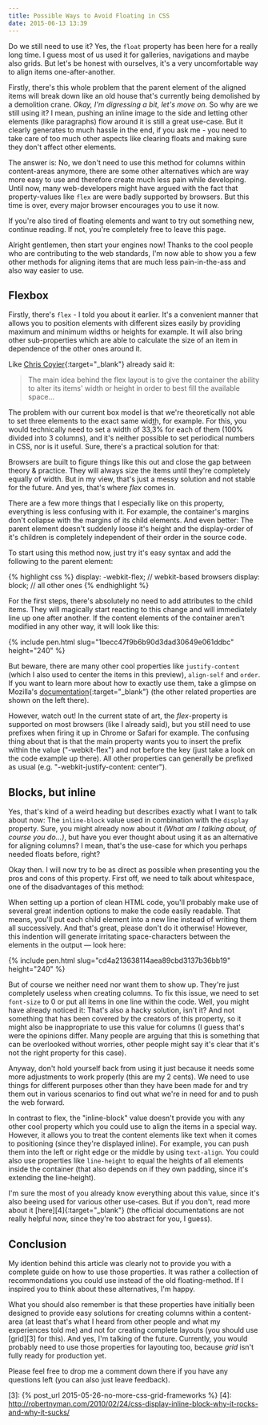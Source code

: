 ```yaml
---
title: Possible Ways to Avoid Floating in CSS
date: 2015-06-13 13:39
---
```


Do we still need to use it? Yes, the `float` property has been here for a really long time. I guess most of us used it for galleries, navigations and maybe also grids. But let's be honest with ourselves, it's a very uncomfortable way to align items one-after-another.

Firstly, there's this whole problem that the parent element of the aligned items will break down like an old house that's currently being demolished by a demolition crane. *Okay, I'm digressing a bit, let's move on.* So why are we still using it? I mean, pushing an inline image to the side and letting other elements (like paragraphs) flow around it is still a great use-case. But it clearly generates to much hassle in the end, if you ask me - you need to take care of too much other aspects like clearing floats and making sure they don't affect other elements.

The answer is: No, we don't need to use this method for columns within content-areas anymore, there are some other alternatives which are way more easy to use and therefore create much less pain while developing. Until now, many web-developers might have argued with the fact that property-values like `flex` are were badly supported by browsers. But this time is over, every major browser encourages you to use it now.

If you're also tired of floating elements and want to try out something new, continue reading. If not, you're completely free to leave this page.

Alright gentlemen, then start your engines now! Thanks to the cool people who are contributing to the web standards, I'm now able to show you a few other methods for aligning items that are much less pain-in-the-ass and also way easier to use.

## Flexbox

Firstly, there's `flex` - I told you about it earlier. It's a convenient manner that allows you to position elements with different sizes easily by providing maximum and minimum widths or heights for example. It will also bring other sub-properties which are able to calculate the size of an item in dependence of the other ones around it.

Like [Chris Coyier][1]{:target="_blank"} already said it:

> The main idea behind the flex layout is to give the container the ability to alter its items' width or height in order to best fill the available space...

The problem with our current box model is that we're theoretically not able to set three elements to the exact same width, for example. For this, you would technically need to set a width of 33,<span style="text-decoration: overline">3</span>% for each of them (100% divided into 3 columns), and it's neither possible to set periodical numbers in CSS, nor is it useful. Sure, there's a practical solution for that:

Browsers are built to figure things like this out and close the gap between theory & practice. They will always size the items until they're completely equally of width. But in my view, that's just a messy solution and not stable for the future. And yes, that's where *flex* comes in.

There are a few more things that I especially like on this property, everything is less confusing with it. For example, the container's margins don't collapse with the margins of its child elements. And even better: The parent element doesn't suddenly loose it's height and the display-order of it's children is completely independent of their order in the source code.

To start using this method now, just try it's easy syntax and add the following to the parent element:

{% highlight css %}
display: -webkit-flex;		// webkit-based browsers
display: block;			// all other ones
{% endhighlight %}

For the first steps, there's absolutely no need to add attributes to the child items. They will magically start reacting to this change and will immediately line up one after another. If the content elements of the container aren't modified in any other way, it will look like this:

{% include pen.html slug="1becc47f9b6b90d3dad30649e061ddbc" height="240" %}

But beware, there are many other cool properties like `justify-content` (which I also used to center the items in this preview), `align-self` and `order`. If you want to learn more about how to exactly use them, take a glimpse on Mozilla's [documentation][2]{:target="_blank"} (the other related properties are shown on the left there).

However, watch out! In the current state of art, the *flex*-property is supported on most browsers (like I already said), but you still need to use prefixes when firing it up in Chrome or Safari for example. The confusing thing about that is that the main property wants you to insert the prefix within the value ("-webkit-flex") and not before the key (just take a look on the code example up there). All other properties can generally be prefixed as usual (e.g. "-webkit-justify-content: center").

## Blocks, but inline

Yes, that's kind of a weird heading but describes exactly what I want to talk about now: The `inline-block` value used in combination with the `display` property. Sure, you might already now about it *(What am I talking about, of course you do...)*, but have you ever thought about using it as an alternative for aligning columns? I mean, that's the use-case for which you perhaps needed floats before, right?

Okay then. I will now try to be as direct as possible when presenting you the pros and cons of this property. First off, we need to talk about whitespace, one of the disadvantages of this method:

When setting up a portion of clean HTML code, you'll probably make use of several great indention options to make the code easily readable. That means, you'll put each child element into a new line instead of writing them all successively. And that's great, please don't do it otherwise! However, this indention will generate irritating space-characters between the elements in the output — look here:

{% include pen.html slug="cd4a213638114aea89cbd3137b36bb19" height="240" %}

But of course we neither need nor want them to show up. They're just completely useless when creating columns. To fix this issue, we need to set `font-size` to 0 or put all items in one line within the code. Well, you might have already noticed it: That's also a hacky solution, isn't it? And not something that has been covered by the creators of this property, so it might also be inappropriate to use this value for columns (I guess that's were the opinions differ. Many people are arguing that this is something that can be overlooked without worries, other people might say it's clear that it's not the right property for this case).

Anyway, don't hold yourself back from using it just because it needs some more adjustments to work properly (this are my 2 cents). We need to use things for different purposes other than they have been made for and try them out in various scenarios to find out what we're in need for and to push the web forward.

In contrast to flex, the "inline-block" value doesn't provide you with any other cool property which you could use to align the items in a special way. However, it allows you to treat the content elements like text when it comes to positioning (since they're displayed inline). For example, you can push them into the left or right edge or the middle by using `text-align`. You could also use properties like `line-height` to equal the heights of all elements inside the container (that also depends on if they own padding, since it's extending the line-height).

I'm sure the most of you already know everything about this value, since it's also beeing used for various other use-cases. But if you don't, read more about it [here][4]{:target="_blank"} (the official documentations are not really helpful now, since they're too abstract for you, I guess).

## Conclusion

My idention behind this article was clearly not to provide you with a complete guide on how to use those properties. It was rather a collection of recommondations you could use instead of the old floating-method. If I inspired you to think about these alternatives, I'm happy.

What you should also remember is that these properties have initially been designed to provide easy solutions for creating columns within a content-area (at least that's what I heard from other people and what my experiences told me) and not for creating complete layouts (you should use [grid][3] for this). And yes, I'm talking of the future. Currently, you would probably need to use those properties for layouting too, because *grid* isn't fully ready for production yet.

Please feel free to drop me a comment down there if you have any questions left (you can also just leave feedback).

[1]: https://css-tricks.com
[2]: https://developer.mozilla.org/en-US/docs/Web/CSS/flex
[3]: {% post_url 2015-05-26-no-more-css-grid-frameworks %}
[4]: http://robertnyman.com/2010/02/24/css-display-inline-block-why-it-rocks-and-why-it-sucks/